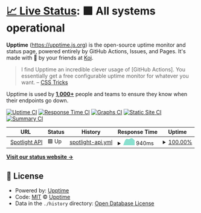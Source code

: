 # [📈 Live Status](https://spotlight-staging.mirai-chi.com): <!--live status--> **🟩 All systems operational**

<!--start: descriptio1n-->

**Upptime** (https://upptime.js.org) is the open-source uptime monitor and status page, powered entirely by GitHub Actions, Issues, and Pages. It's made with 💚 by your friends at [Koj](https://koj.co).

> I find Upptime an incredible clever usage of \[GitHub Actions]. You essentially get a free configurable uptime monitor for whatever you want. – [CSS Tricks](https://css-tricks.com/upptime/)

Upptime is used by [**1,000+**](https://github.com/topics/upptime) people and teams to ensure they know when their endpoints go down.

<!--end: description-->

[![Uptime CI](https://github.com/leebaovn/spotlight-status/workflows/Uptime%20CI/badge.svg)](https://github.com/leebaovn/spotlight-status/actions?query=workflow%3A%22Uptime+CI%22)
[![Response Time CI](https://github.com/leebaovn/spotlight-status/workflows/Response%20Time%20CI/badge.svg)](https://github.com/leebaovn/spotlight-status/actions?query=workflow%3A%22Response+Time+CI%22)
[![Graphs CI](https://github.com/leebaovn/spotlight-status/workflows/Graphs%20CI/badge.svg)](https://github.com/leebaovn/spotlight-status/actions?query=workflow%3A%22Graphs+CI%22)
[![Static Site CI](https://github.com/leebaovn/spotlight-status/workflows/Static%20Site%20CI/badge.svg)](https://github.com/leebaovn/spotlight-status/actions?query=workflow%3A%22Static+Site+CI%22)
[![Summary CI](https://github.com/leebaovn/spotlight-status/workflows/Summary%20CI/badge.svg)](https://github.com/leebaovn/spotlight-status/actions?query=workflow%3A%22Summary+CI%22)

<!--start: status pages-->
<!-- This summary is generated by Upptime (https://github.com/upptime/upptime) -->
<!-- Do not edit this manually, your changes will be overwritten -->
<!-- prettier-ignore -->
| URL | Status | History | Response Time | Uptime |
| --- | ------ | ------- | ------------- | ------ |
| <img alt="" src="https://favicons.githubusercontent.com/spotlight-staging.mirai-chi.com" height="13"> [Spotlight API](https://spotlight-staging.mirai-chi.com/users) | 🟩 Up | [spotlight-api.yml](https://github.com/leebaovn/spotlight-status/commits/HEAD/history/spotlight-api.yml) | <details><summary><img alt="Response time graph" src="./graphs/spotlight-api/response-time-week.png" height="20"> 940ms</summary><br><a href="https://leebaovn.github.io/spotlight-status/history/spotlight-api"><img alt="Response time 940" src="https://img.shields.io/endpoint?url=https%3A%2F%2Fraw.githubusercontent.com%2Fleebaovn%2Fspotlight-status%2FHEAD%2Fapi%2Fspotlight-api%2Fresponse-time.json"></a><br><a href="https://leebaovn.github.io/spotlight-status/history/spotlight-api"><img alt="24-hour response time 767" src="https://img.shields.io/endpoint?url=https%3A%2F%2Fraw.githubusercontent.com%2Fleebaovn%2Fspotlight-status%2FHEAD%2Fapi%2Fspotlight-api%2Fresponse-time-day.json"></a><br><a href="https://leebaovn.github.io/spotlight-status/history/spotlight-api"><img alt="7-day response time 940" src="https://img.shields.io/endpoint?url=https%3A%2F%2Fraw.githubusercontent.com%2Fleebaovn%2Fspotlight-status%2FHEAD%2Fapi%2Fspotlight-api%2Fresponse-time-week.json"></a><br><a href="https://leebaovn.github.io/spotlight-status/history/spotlight-api"><img alt="30-day response time 940" src="https://img.shields.io/endpoint?url=https%3A%2F%2Fraw.githubusercontent.com%2Fleebaovn%2Fspotlight-status%2FHEAD%2Fapi%2Fspotlight-api%2Fresponse-time-month.json"></a><br><a href="https://leebaovn.github.io/spotlight-status/history/spotlight-api"><img alt="1-year response time 940" src="https://img.shields.io/endpoint?url=https%3A%2F%2Fraw.githubusercontent.com%2Fleebaovn%2Fspotlight-status%2FHEAD%2Fapi%2Fspotlight-api%2Fresponse-time-year.json"></a></details> | <details><summary><a href="https://leebaovn.github.io/spotlight-status/history/spotlight-api">100.00%</a></summary><a href="https://leebaovn.github.io/spotlight-status/history/spotlight-api"><img alt="All-time uptime 100.00%" src="https://img.shields.io/endpoint?url=https%3A%2F%2Fraw.githubusercontent.com%2Fleebaovn%2Fspotlight-status%2FHEAD%2Fapi%2Fspotlight-api%2Fuptime.json"></a><br><a href="https://leebaovn.github.io/spotlight-status/history/spotlight-api"><img alt="24-hour uptime 100.00%" src="https://img.shields.io/endpoint?url=https%3A%2F%2Fraw.githubusercontent.com%2Fleebaovn%2Fspotlight-status%2FHEAD%2Fapi%2Fspotlight-api%2Fuptime-day.json"></a><br><a href="https://leebaovn.github.io/spotlight-status/history/spotlight-api"><img alt="7-day uptime 100.00%" src="https://img.shields.io/endpoint?url=https%3A%2F%2Fraw.githubusercontent.com%2Fleebaovn%2Fspotlight-status%2FHEAD%2Fapi%2Fspotlight-api%2Fuptime-week.json"></a><br><a href="https://leebaovn.github.io/spotlight-status/history/spotlight-api"><img alt="30-day uptime 100.00%" src="https://img.shields.io/endpoint?url=https%3A%2F%2Fraw.githubusercontent.com%2Fleebaovn%2Fspotlight-status%2FHEAD%2Fapi%2Fspotlight-api%2Fuptime-month.json"></a><br><a href="https://leebaovn.github.io/spotlight-status/history/spotlight-api"><img alt="1-year uptime 100.00%" src="https://img.shields.io/endpoint?url=https%3A%2F%2Fraw.githubusercontent.com%2Fleebaovn%2Fspotlight-status%2FHEAD%2Fapi%2Fspotlight-api%2Fuptime-year.json"></a></details>

<!--end: status pages-->

[**Visit our status website →**](https://spotlight-staging.mirai-chi.com)

## 📄 License

- Powered by: [Upptime](https://github.com/upptime/upptime)
- Code: [MIT](./LICENSE) © [Upptime](https://upptime.js.org)
- Data in the `./history` directory: [Open Database License](https://opendatacommons.org/licenses/odbl/1-0/)
